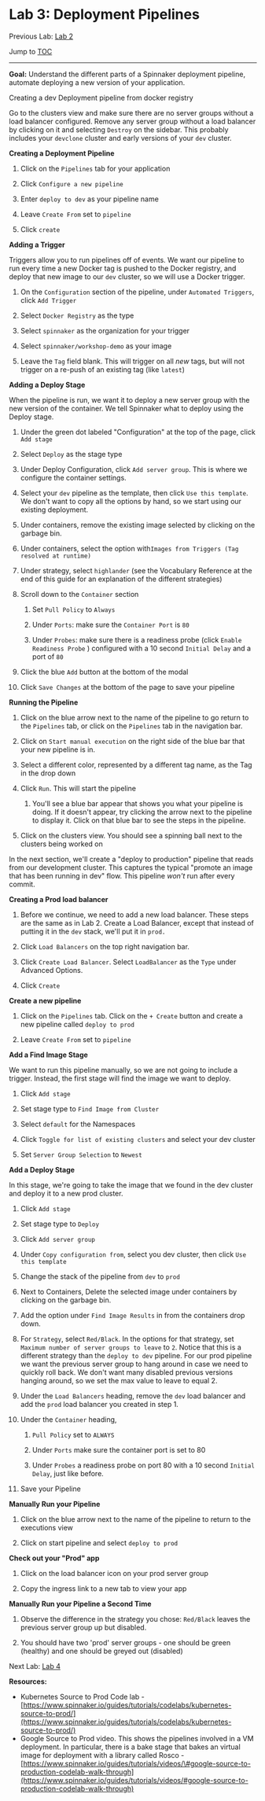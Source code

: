 # Lab 3: Deployment Pipelines

Previous Lab: [Lab 2](/lab-2.md)

Jump to [TOC](/README.md)

---

**Goal:** Understand the different parts of a Spinnaker deployment pipeline, automate deploying a new version of your application.

Creating a dev Deployment pipeline from docker registry

Go to the clusters view and make sure there are no server groups without a load balancer configured. Remove any server group without a load balancer by clicking on it and selecting `Destroy` on the sidebar. This probably includes your `devclone` cluster and early versions of your `dev` cluster.

**Creating a Deployment Pipeline**

1. Click on the `Pipelines` tab for your application

1. Click `Configure a new pipeline`

1. Enter `deploy to dev` as your pipeline name

1. Leave `Create From` set to `pipeline`

1. Click `create`

**Adding a Trigger**

Triggers allow you to run pipelines off of events. We want our pipeline to run every time a new Docker tag is pushed to the Docker registry, and deploy that new image to our `dev` cluster, so we will use a Docker trigger.

1. On the `Configuration` section of the pipeline, under `Automated Triggers`, click `Add Trigger`

1. Select `Docker Registry` as the type

1. Select `spinnaker` as the organization for your trigger

1. Select `spinnaker/workshop-demo` as your image

1. Leave the `Tag` field blank. This will trigger on all _new_ tags, but will not trigger on a re-push of an existing tag \(like `latest`\)

**Adding a Deploy Stage**

When the pipeline is run, we want it to deploy a new server group with the new version of the container. We tell Spinnaker what to deploy using the Deploy stage.

1. Under the green dot labeled "Configuration" at the top of the page, click `Add stage`

1. Select `Deploy` as the stage type

1. Under Deploy Configuration, click `Add server group`. This is where we configure the container settings.

1. Select your `dev` pipeline as the template, then click `Use this template`. We don't want to copy all the options by hand, so we start using our existing deployment.

1. Under containers, remove the existing image selected by clicking on the garbage bin.

1. Under containers, select the option with`Images from Triggers (Tag resolved at runtime)`

1. Under strategy, select `highlander` \(see the Vocabulary Reference at the end of this guide for an explanation of the different strategies\)

1. Scroll down to the `Container` section

    1. Set `Pull Policy` to `Always`  

    1. Under `Ports`: make sure the `Container Port` is `80`

    1. Under `Probes`: make sure there is a readiness probe \(click `Enable Readiness Probe` \) configured with a 10 second `Initial Delay` and a port of `80`

1. Click the blue `Add` button at the bottom of the modal

1. Click `Save Changes` at the bottom of the page to save your pipeline

**Running the Pipeline**

1. Click on the blue arrow next to the name of the pipeline to go return to the `Pipelines` tab, or click on the `Pipelines` tab in the navigation bar.

1. Click on `Start manual execution` on the right side of the blue bar that your new pipeline is in.

1. Select a different color, represented by a different tag name, as the Tag in the drop down

1. Click `Run`. This will start the pipeline

    1. You'll see a blue bar appear that shows you what your pipeline is doing. If it doesn't appear, try clicking the arrow next to the pipeline to display it. Click on that blue bar to see the steps in the pipeline.

1. Click on the clusters view. You should see a spinning ball next to the clusters being worked on

In the next section, we'll create a "deploy to production" pipeline that reads from our development cluster. This captures the typical "promote an image that has been running in dev" flow. This pipeline _won't_ run after every commit.

**Creating a Prod load balancer**

1. Before we continue, we need to add a new load balancer. These steps are the same as in Lab 2. Create a Load Balancer, except that instead of putting it in the `dev` stack, we'll put it in `prod.`

1. Click `Load Balancers` on the top right navigation bar.

1. Click `Create Load Balancer`. Select `LoadBalancer` as the `Type` under Advanced Options.

1. Click `Create`

**Create a new pipeline**

1. Click on the `Pipelines` tab. Click on the `+ Create` button and create a new pipeline called `deploy to prod`

1. Leave `Create From` set to `pipeline`

**Add a Find Image Stage**

We want to run this pipeline manually, so we are not going to include a trigger. Instead, the first stage will find the image we want to deploy.

1. Click `Add stage`

1. Set stage type to `Find Image from Cluster`

1. Select `default` for the Namespaces

1. Click `Toggle for list of existing clusters` and select your dev cluster

1. Set `Server Group Selection` to `Newest`

**Add a Deploy Stage**

In this stage, we're going to take the image that we found in the dev cluster and deploy it to a new prod cluster.

1. Click `Add stage`

1. Set stage type to `Deploy`

1. Click `Add server group`

1. Under `Copy configuration from`, select you dev cluster, then click `Use this template`

1. Change the stack of the pipeline from `dev` to `prod`

1. Next to Containers, Delete the selected image under containers by clicking on the garbage bin.

1. Add the option under `Find Image Results` in from the containers drop down.

1. For `Strategy`, select `Red/Black`. In the options for that strategy, set `Maximum number of server groups to leave` to `2`.
Notice that this is a different strategy than the `deploy to dev` pipeline. For our prod pipeline we want the previous server group to hang around in case we need to quickly roll back. We don't want many disabled previous versions hanging around, so we set the max value to leave to equal 2.

1. Under the `Load Balancers` heading, remove the `dev` load balancer and add the `prod` load balancer you created in step 1.

1. Under the `Container` heading,

    1. `Pull Policy` set to `ALWAYS`

    1. Under `Ports` make sure the container port is set to 80

    1. Under `Probes` a readiness probe on port 80 with a 10 second `Initial Delay`, just like before.

1. Save your Pipeline

**Manually Run your Pipeline**

1. Click on the blue arrow next to the name of the pipeline to return to the executions view

1. Click on start pipeline and select `deploy to prod`

**Check out your "Prod" app**

1. Click on the load balancer icon on your prod server group

1. Copy the ingress link to a new tab to view your app

**Manually Run your Pipeline a Second Time**

1. Observe the difference in the strategy you chose: `Red/Black` leaves the previous server group up but disabled.

1. You should have two 'prod' server groups - one should be green \(healthy\) and one should be greyed out \(disabled\)

Next Lab: [Lab 4](/lab-4.md)

**Resources:**

* Kubernetes Source to Prod Code lab - [https://www.spinnaker.io/guides/tutorials/codelabs/kubernetes-source-to-prod/](https://www.spinnaker.io/guides/tutorials/codelabs/kubernetes-source-to-prod/)
* Google Source to Prod video. This shows the pipelines involved in a VM deployment. In particular, there is a bake stage that bakes an virtual image for deployment with a library called Rosco - [https://www.spinnaker.io/guides/tutorials/videos/\#google-source-to-production-codelab-walk-through](https://www.spinnaker.io/guides/tutorials/videos/#google-source-to-production-codelab-walk-through)



